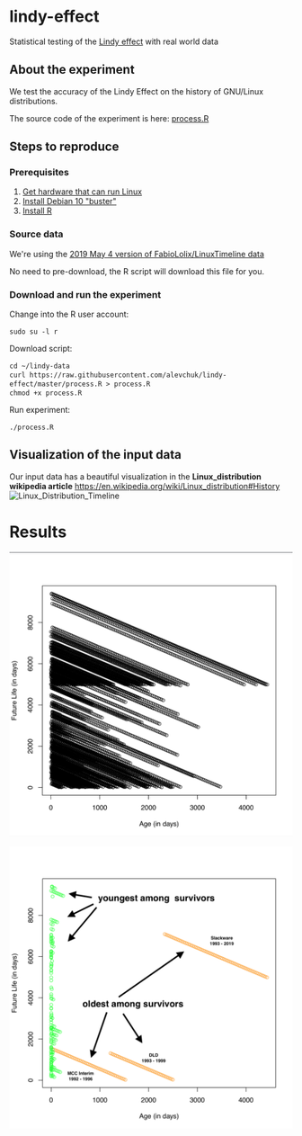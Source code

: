 # lindy-effect
Statistical testing of the [Lindy effect](https://en.wikipedia.org/wiki/Lindy_effect) with real world data


## About the experiment

We test the accuracy of the Lindy Effect on the history of GNU/Linux distributions.

The source code of the experiment is here:
[process.R](./process.R)


## Steps to reproduce

### Prerequisites
1. [Get hardware that can run Linux](https://github.com/alevchuk/minibank/blob/master/README.md#model-4--node-at-home)
2. [Install Debian 10 "buster"](https://github.com/alevchuk/minibank/blob/master/README.md#operating-system)
3. [Install R](https://github.com/alevchuk/lindy-effect/blob/master/R/README.md)

### Source data

We're using the [2019 May 4 version of FabioLolix/LinuxTimeline data](https://github.com/FabioLolix/LinuxTimeline/commit/28e13cc8f406546a701b6e5c197ee20da58b5d66)

No need to pre-download, the R script will download this file for you.

### Download and run the experiment

Change into the R user account:
```
sudo su -l r
```

Download script:
```
cd ~/lindy-data
curl https://raw.githubusercontent.com/alevchuk/lindy-effect/master/process.R > process.R
chmod +x process.R
```

Run experiment:
```
./process.R
```

## Visualization of the input data

Our input data has a beautiful visualization in the **Linux_distribution wikipedia article** https://en.wikipedia.org/wiki/Linux_distribution#History
![Linux_Distribution_Timeline](https://upload.wikimedia.org/wikipedia/commons/1/1b/Linux_Distribution_Timeline.svg)


# Results

![lindy-age-life-scatter-plot](results/lindy-age-life-scatter-plot.png)

![lindy-age-life-scatter-plot-oy](results/lindy-age-life-scatter-plot-oy-v2.png)
